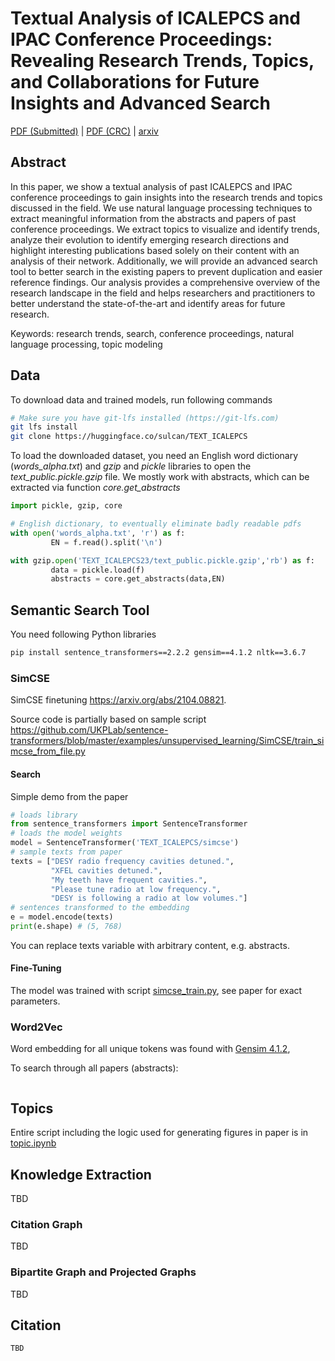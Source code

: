 # Textual Analysis of ICALEPCS and IPAC Conference Proceedings: Revealing Research Trends, Topics, and Collaborations for Future Insights and Advanced Search

[PDF (Submitted)](TU2AO02.pdf) | [PDF (CRC)](TU2AO02_CRC.PDF) | [arxiv](https://arxiv.org/abs/2310.08951)

## Abstract
In this paper, we show a textual analysis of past ICALEPCS and IPAC conference proceedings to gain insights into the research trends and topics discussed in the field. We use natural language processing techniques to extract meaningful information from the abstracts and papers of past conference proceedings. We extract topics to visualize and identify trends, analyze their evolution to identify emerging research directions and highlight interesting publications based solely on their content with an analysis of their network. Additionally, we will provide an advanced search tool to better search in the existing papers to prevent duplication and easier reference findings. Our analysis provides a comprehensive overview of the research landscape in the field and helps researchers and practitioners to better understand the state-of-the-art and identify areas for future research. 

Keywords: research trends, search, conference proceedings, natural language processing, topic modeling

## Data

To download data and trained models, run following commands
```bash
# Make sure you have git-lfs installed (https://git-lfs.com)
git lfs install
git clone https://huggingface.co/sulcan/TEXT_ICALEPCS
```

To load the downloaded dataset, you need an English word dictionary (*words_alpha.txt*) and *gzip* and *pickle* libraries to open the *text_public.pickle.gzip* file. We mostly work with abstracts, which can be extracted via function *core.get_abstracts*

```python
import pickle, gzip, core

# English dictionary, to eventually eliminate badly readable pdfs
with open('words_alpha.txt', 'r') as f:
         EN = f.read().split('\n')

with gzip.open('TEXT_ICALEPCS23/text_public.pickle.gzip','rb') as f:
         data = pickle.load(f)
         abstracts = core.get_abstracts(data,EN)
```

## Semantic Search Tool

You need following Python libraries 
```bash
pip install sentence_transformers==2.2.2 gensim==4.1.2 nltk==3.6.7
```


### SimCSE
SimCSE finetuning https://arxiv.org/abs/2104.08821.

Source code is partially based on sample script https://github.com/UKPLab/sentence-transformers/blob/master/examples/unsupervised_learning/SimCSE/train_simcse_from_file.py

#### Search
Simple demo from the paper

```python
# loads library
from sentence_transformers import SentenceTransformer
# loads the model weights
model = SentenceTransformer('TEXT_ICALEPCS/simcse')
# sample texts from paper
texts = ["DESY radio frequency cavities detuned.",
         "XFEL cavities detuned.",
         "My teeth have frequent cavities.",
         "Please tune radio at low frequency.",
         "DESY is following a radio at low volumes."]
# sentences transformed to the embedding
e = model.encode(texts)
print(e.shape) # (5, 768)
```
You can replace texts variable with arbitrary content, e.g. abstracts. 

#### Fine-Tuning
The model was trained with script [simcse_train.py](simcse_train.py), see paper for exact parameters. 

### Word2Vec
Word embedding for all unique tokens was found with [Gensim 4.1.2](https://github.com/RaRe-Technologies/gensim), 

To search through all papers (abstracts):
```python

```

## Topics
Entire script including the logic used for generating figures in paper is in [topic.ipynb](topic.ipynb)

## Knowledge Extraction
TBD
### Citation Graph
TBD
### Bipartite Graph and Projected Graphs
TBD

## Citation

```
TBD
```
